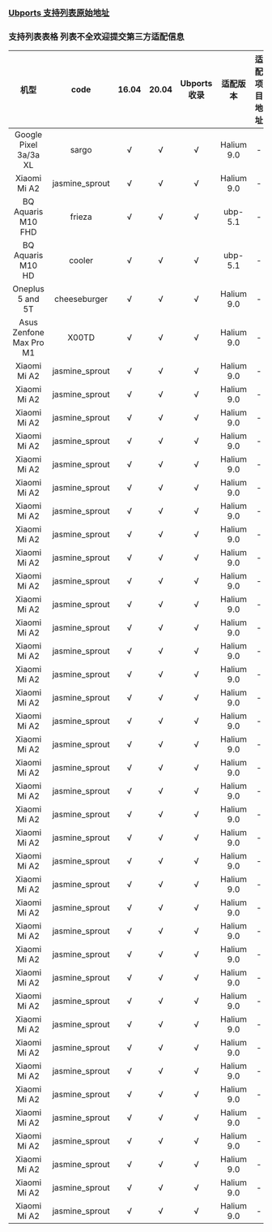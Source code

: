 
### [Ubports 支持列表原始地址](https://devices.ubuntu-touch.io)


### 支持列表表格 列表不全欢迎提交第三方适配信息

| 机型    | code   | 16.04 | 20.04 | Ubports收录 | 适配版本  |适配项目地址 |
| :----: | :----: | :----: |:----: |:----:      | :----:          |:----:          |
| Google Pixel 3a/3a XL  | sargo   | √ |√ |  √      |Halium 9.0  | - |
| Xiaomi Mi A2  | jasmine_sprout   | √ |√ |  √      |Halium 9.0  |- |
| BQ Aquaris M10 FHD  | frieza   | √ |√ |  √      |ubp-5.1  |- |
| BQ Aquaris M10 HD  | cooler    | √ |√ |  √      |ubp-5.1  |- |
| Oneplus 5 and 5T  | cheeseburger    | √ |√ |  √      |Halium 9.0  |- |
| Asus Zenfone Max Pro M1  | X00TD    | √ |√ |  √      |Halium 9.0  |- |
| Xiaomi Mi A2  | jasmine_sprout   | √ |√ |  √      |Halium 9.0  |- |
| Xiaomi Mi A2  | jasmine_sprout   | √ |√ |  √      |Halium 9.0  |- |
| Xiaomi Mi A2  | jasmine_sprout   | √ |√ |  √      |Halium 9.0  |- |
| Xiaomi Mi A2  | jasmine_sprout   | √ |√ |  √      |Halium 9.0  |- |
| Xiaomi Mi A2  | jasmine_sprout   | √ |√ |  √      |Halium 9.0  |- |
| Xiaomi Mi A2  | jasmine_sprout   | √ |√ |  √      |Halium 9.0  |- |
| Xiaomi Mi A2  | jasmine_sprout   | √ |√ |  √      |Halium 9.0  |- |
| Xiaomi Mi A2  | jasmine_sprout   | √ |√ |  √      |Halium 9.0  |- |
| Xiaomi Mi A2  | jasmine_sprout   | √ |√ |  √      |Halium 9.0  |- |
| Xiaomi Mi A2  | jasmine_sprout   | √ |√ |  √      |Halium 9.0  |- |
| Xiaomi Mi A2  | jasmine_sprout   | √ |√ |  √      |Halium 9.0  |- |
| Xiaomi Mi A2  | jasmine_sprout   | √ |√ |  √      |Halium 9.0  |- |
| Xiaomi Mi A2  | jasmine_sprout   | √ |√ |  √      |Halium 9.0  |- |
| Xiaomi Mi A2  | jasmine_sprout   | √ |√ |  √      |Halium 9.0  |- |
| Xiaomi Mi A2  | jasmine_sprout   | √ |√ |  √      |Halium 9.0  |- |
| Xiaomi Mi A2  | jasmine_sprout   | √ |√ |  √      |Halium 9.0  |- |
| Xiaomi Mi A2  | jasmine_sprout   | √ |√ |  √      |Halium 9.0  |- |
| Xiaomi Mi A2  | jasmine_sprout   | √ |√ |  √      |Halium 9.0  |- |
| Xiaomi Mi A2  | jasmine_sprout   | √ |√ |  √      |Halium 9.0  |- |
| Xiaomi Mi A2  | jasmine_sprout   | √ |√ |  √      |Halium 9.0  |- |
| Xiaomi Mi A2  | jasmine_sprout   | √ |√ |  √      |Halium 9.0  |- |
| Xiaomi Mi A2  | jasmine_sprout   | √ |√ |  √      |Halium 9.0  |- |
| Xiaomi Mi A2  | jasmine_sprout   | √ |√ |  √      |Halium 9.0  |- |
| Xiaomi Mi A2  | jasmine_sprout   | √ |√ |  √      |Halium 9.0  |- |
| Xiaomi Mi A2  | jasmine_sprout   | √ |√ |  √      |Halium 9.0  |- |
| Xiaomi Mi A2  | jasmine_sprout   | √ |√ |  √      |Halium 9.0  |- |
| Xiaomi Mi A2  | jasmine_sprout   | √ |√ |  √      |Halium 9.0  |- |
| Xiaomi Mi A2  | jasmine_sprout   | √ |√ |  √      |Halium 9.0  |- |
| Xiaomi Mi A2  | jasmine_sprout   | √ |√ |  √      |Halium 9.0  |- |
| Xiaomi Mi A2  | jasmine_sprout   | √ |√ |  √      |Halium 9.0  |- |
| Xiaomi Mi A2  | jasmine_sprout   | √ |√ |  √      |Halium 9.0  |- |
| Xiaomi Mi A2  | jasmine_sprout   | √ |√ |  √      |Halium 9.0  |- |
| Xiaomi Mi A2  | jasmine_sprout   | √ |√ |  √      |Halium 9.0  |- |
| Xiaomi Mi A2  | jasmine_sprout   | √ |√ |  √      |Halium 9.0  |- |
| Xiaomi Mi A2  | jasmine_sprout   | √ |√ |  √      |Halium 9.0  |- |
| Xiaomi Mi A2  | jasmine_sprout   | √ |√ |  √      |Halium 9.0  |- |
| Xiaomi Mi A2  | jasmine_sprout   | √ |√ |  √      |Halium 9.0  |- |

